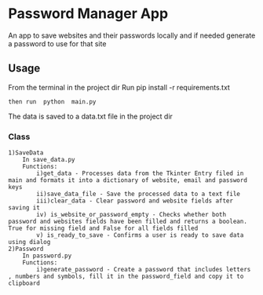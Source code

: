 # Password Manager App #

An app to save websites and their passwords locally and if needed generate a password to use for that site

## Usage ##

From the terminal in the project dir
    Run pip install -r requirements.txt

    then run  python  main.py

The data is saved to a data.txt file in the project dir

### Class ###

    1)SaveData
        In save_data.py
        Functions:
            i)get_data - Processes data from the Tkinter Entry filed in main and formats it into a dictionary of website, email and password keys
            ii)save_data_file - Save the processed data to a text file
            iii)clear_data - Clear password and website fields after saving it
            iv) is_website_or_password_empty - Checks whether both password and websites fields have been filled and returns a boolean. True for missing field and False for all fields filled
            v) is_ready_to_save - Confirms a user is ready to save data using dialog
    2)Password
        In password.py
        Functions:
            i)generate_password - Create a password that includes letters , numbers and symbols, fill it in the password_field and copy it to clipboard
